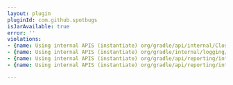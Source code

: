 ```yaml
---
layout: plugin
pluginId: com.github.spotbugs
isJarAvailable: true
error: ''
violations:
- {name: Using internal APIS (instantiate) org/gradle/api/internal/ClosureBackedAction}
- {name: Using internal APIS (instantiate) org/gradle/internal/logging/ConsoleRenderer}
- {name: Using internal APIS (instantiate) org/gradle/api/reporting/internal/CustomizableHtmlReportImpl}
- {name: Using internal APIS (instantiate) org/gradle/api/reporting/internal/CustomizableHtmlReportImpl}

---
```

